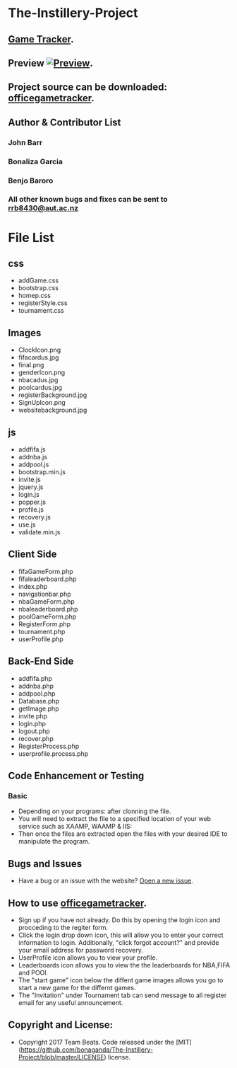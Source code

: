 # The-Instillery-Project
## [Game Tracker](http://instillerygametracker-env.ytj9pwuqtq.us-east-2.elasticbeanstalk.com/index.php). 
## Preview [![Preview](https://s3.us-east-2.amazonaws.com/elasticbeanstalk-us-east-2-501194320510/images/preview.png)](http://instillerygametracker-env.ytj9pwuqtq.us-east-2.elasticbeanstalk.com/index.php).

## Project source can be downloaded: [officegametracker](https://github.com/bonaganda/The-Instillery-Project).

## Author & Contributor List

### John Barr 

### Bonaliza Garcia

### Benjo Baroro

### All other known bugs and fixes can be sent to rrb8430@aut.ac.nz

# File List 

## css 
* addGame.css
* bootstrap.css
* homep.css
* registerStyle.css
* tournament.css

## Images
* ClockIcon.png
* fifacardus.jpg
* final.png
* genderIcon.png
* nbacadus.jpg
* poolcardus.jpg
* registerBackground.jpg
* SignUpIcon.png
* websitebackground.jpg

## js
* addfifa.js
* addnba.js
* addpool.js
* bootstrap.min.js
* invite.js
* jquery.js
* login.js
* popper.js
* profile.js
* recovery.js
* use.js
* validate.min.js

## Client Side
* fifaGameForm.php
* fifaleaderboard.php
* index.php
* navigationbar.php
* nbaGameForm.php
* nbaleaderboard.php
* poolGameForm.php
* RegisterForm.php
* tournament.php
* userProfile.php

## Back-End Side
* addfifa.php
* addnba.php
* addpool.php
* Database.php
* getImage.php
* invite.php
* login.php
* logout.php
* recover.php
* RegisterProcess.php
* userprofile.process.php

## Code Enhancement or Testing

### Basic
* Depending on your programs: after clonning the file. 
* You will need to extract the file to a specified location of your web service such as XAAMP, WAAMP & IIS:
* Then once the files are extracted open the files with your desired IDE to manipulate the program.

## Bugs and Issues
* Have a bug or an issue with the website? [Open a new issue](https://github.com/bonaganda/The-Instillery-Project/issues).

## How to use [officegametracker](http://instillerygametracker-env.ytj9pwuqtq.us-east-2.elasticbeanstalk.com/index.php).
* Sign up if you have not already. Do this by opening the login icon and procceding to the regiter form.
* Click the login drop down icon, this will allow you to enter your correct information to login. Additionally, "click forgot account?" and provide your email address for password recovery.
* UserProfile icon allows you to view your profile.
* Leaderboards icon allows you to view the the leaderboards for NBA,FIFA and POOl.
* The "start game" icon below the diffent game images allows you go to start a new game for the differnt games.
* The "Invitation" under Tournament tab can send message to all register email for any useful announcement.

## Copyright and License:
* Copyright 2017 Team Beats. Code released under the [MIT] (https://github.com/bonaganda/The-Instillery-Project/blob/master/LICENSE) license. 